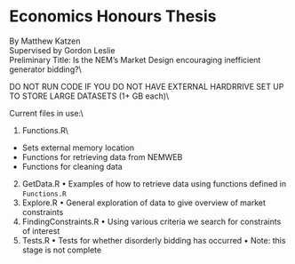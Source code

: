 # Economics Honours Thesis

By Matthew Katzen\
Supervised by Gordon Leslie\
Preliminary Title: Is the NEM’s Market Design encouraging inefficient generator bidding?\

DO NOT RUN CODE IF YOU DO NOT HAVE EXTERNAL HARDRRIVE SET UP TO STORE LARGE DATASETS (1+ GB each)\
  
Current files in use:\
1.	Functions.R\
* Sets external memory location
* Functions for retrieving data from NEMWEB
* Functions for cleaning data
2.	GetData.R
•	Examples of how to retrieve data using functions defined in `Functions.R`
3.	Explore.R
•	General exploration of data to give overview of market constraints
4.	FindingConstraints.R
•	Using various criteria we search for constraints of interest
5.	Tests.R
•	Tests for whether disorderly bidding has occurred
•	Note: this stage is not complete
